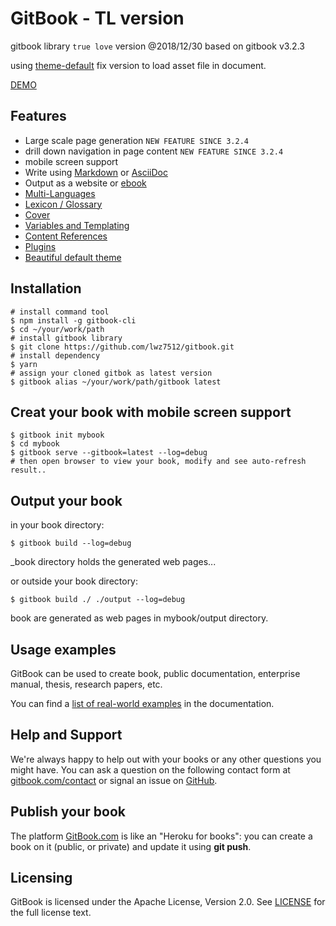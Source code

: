 GitBook - TL version 
=======

gitbook library `true love` version @2018/12/30 based on gitbook v3.2.3


using [theme-default](https://github.com/lwz7512/theme-default) fix version to load asset file in document.

[DEMO](http://yanhuang.space/)

## Features

* Large scale page generation `NEW FEATURE SINCE 3.2.4` 
* drill down navigation in page content `NEW FEATURE SINCE 3.2.4` 
* mobile screen support
* Write using [Markdown](http://toolchain.gitbook.com/syntax/markdown.html) or [AsciiDoc](http://toolchain.gitbook.com/syntax/asciidoc.html)
* Output as a website or [ebook](http://toolchain.gitbook.com/ebook.html)
* [Multi-Languages](http://toolchain.gitbook.com/languages.html)
* [Lexicon / Glossary](http://toolchain.gitbook.com/lexicon.html)
* [Cover](http://toolchain.gitbook.com/ebook.html)
* [Variables and Templating](http://toolchain.gitbook.com/templating/)
* [Content References](http://toolchain.gitbook.com/templating/conrefs.html)
* [Plugins](http://toolchain.gitbook.com/plugins/)
* [Beautiful default theme](https://github.com/GitbookIO/theme-default)


## Installation

```
# install command tool
$ npm install -g gitbook-cli
$ cd ~/your/work/path
# install gitbook library
$ git clone https://github.com/lwz7512/gitbook.git
# install dependency
$ yarn
# assign your cloned gitbok as latest version
$ gitbook alias ~/your/work/path/gitbook latest
```

## Creat your book with mobile screen support

```
$ gitbook init mybook
$ cd mybook
$ gitbook serve --gitbook=latest --log=debug
# then open browser to view your book, modify and see auto-refresh result..
```

## Output your book

in your book directory:

```
$ gitbook build --log=debug
```
_book directory holds the generated web pages...

or outside your book directory:

```
$ gitbook build ./ ./output --log=debug
```

book are generated as web pages in mybook/output directory.


## Usage examples

GitBook can be used to create book, public documentation, enterprise manual, thesis, research papers, etc.

You can find a [list of real-world examples](docs/examples.md) in the documentation.

## Help and Support

We're always happy to help out with your books or any other questions you might have. You can ask a question on the following contact form at [gitbook.com/contact](https://www.gitbook.com/contact) or signal an issue on [GitHub](https://github.com/GitbookIO/gitbook).


## Publish your book

The platform [GitBook.com](https://www.gitbook.com/) is like an "Heroku for books": you can create a book on it (public, or private) and update it using **git push**.

## Licensing

GitBook is licensed under the Apache License, Version 2.0. See [LICENSE](LICENSE) for the full license text.
